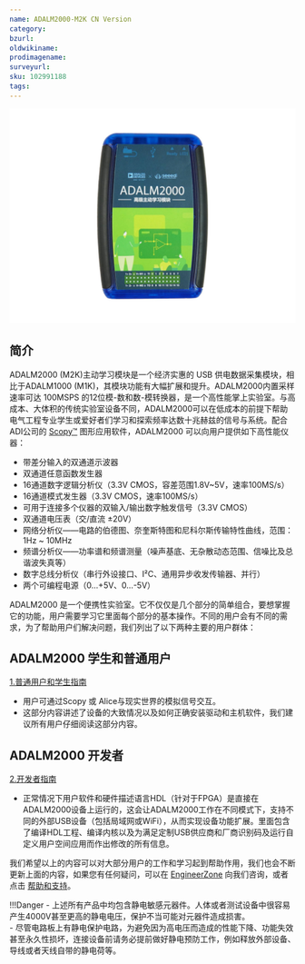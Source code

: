 ```yaml
---
name: ADALM2000-M2K CN Version
category: 
bzurl: 
oldwikiname: 
prodimagename:
surveyurl: 
sku: 102991188
tags:
---
```


![](https://github.com/SeeedDocument/ADALM2000-M2K-CN-Version/raw/master/img/20190905171231.jpg)


## 简介

ADALM2000 (M2K)主动学习模块是一个经济实惠的 USB 供电数据采集模块，相比于ADALM1000 (M1K)，其模块功能有大幅扩展和提升。ADALM2000内置采样速率可达 100MSPS 的12位模-数和数-模转换器，是一个高性能掌上实验室。与高成本、大体积的传统实验室设备不同，ADALM2000可以在低成本的前提下帮助电气工程专业学生或爱好者们学习和探索频率达数十兆赫兹的信号与系统。配合ADI公司的 [Scopy™](https://wiki.analog.com/university/tools/m2k/scopy) 图形应用软件，ADALM2000 可以向用户提供如下高性能仪器：  

- 带差分输入的双通道示波器
- 双通道任意函数发生器
- 16通道数字逻辑分析仪（3.3V CMOS，容差范围1.8V~5V，速率100MS/s）
- 16通道模式发生器（3.3V CMOS，速率100MS/s）
- 可用于连接多个仪器的双输入/输出数字触发信号（3.3V CMOS）
- 双通道电压表（交/直流 ±20V）
- 网络分析仪——电路的伯德图、奈奎斯特图和尼科尔斯传输特性曲线，范围：1Hz ~ 10MHz
- 频谱分析仪——功率谱和频谱测量（噪声基底、无杂散动态范围、信噪比及总谐波失真等）
- 数字总线分析仪（串行外设接口、I²C、通用异步收发传输器、并行）
- 两个可编程电源（0…+5V、0…-5V）



ADALM2000 是一个便携性实验室。它不仅仅是几个部分的简单组合，要想掌握它的功能，用户需要学习它里面每个部分的基本操作。不同的用户会有不同的需求，为了帮助用户们解决问题，我们列出了以下两种主要的用户群体：  


## ADALM2000 学生和普通用户

[1.普通用户和学生指南](http://wiki.seeedstudio.com/cn/ADALM2000-for-End-Users/)
    
  - 用户可通过Scopy 或 Alice与现实世界的模拟信号交互。
  - 这部分内容讲述了设备的大致情况以及如何正确安装驱动和主机软件，我们建议所有用户仔细阅读这部分内容。




## ADALM2000 开发者

[2.开发者指南](https://wiki.analog.com/university/tools/m2k/developers)
    
  - 正常情况下用户软件和硬件描述语言HDL（针对于FPGA）是直接在ADALM2000设备上运行的，这会让ADALM2000工作在不同模式下，支持不同的外部USB设备（包括局域网或WiFi），从而实现设备功能扩展。里面包含了编译HDL工程、编译内核以及为满足定制USB供应商和厂商识别码及运行自定义用户空间应用而作出修改的所有信息。



我们希望以上的内容可以对大部分用户的工作和学习起到帮助作用，我们也会不断更新上面的内容，如果您有任何疑问，可以在 [EngineerZone](http://ez.analog.com/community/university-program) 向我们咨询，或者点击 [帮助和支持](https://wiki.analog.com/university/tools/adalm2000/help_support)。



!!!Danger
    - 上述所有产品中均包含静电敏感元器件。人体或者测试设备中很容易产生4000V甚至更高的静电电压，保护不当可能对元器件造成损害。  
    - 尽管电路板上有静电保护电路，为避免因为高电压而造成的性能下降、功能失效甚至永久性损坏，连接设备前请务必提前做好静电预防工作，例如释放外部设备、导线或者天线自带的静电荷等。
















